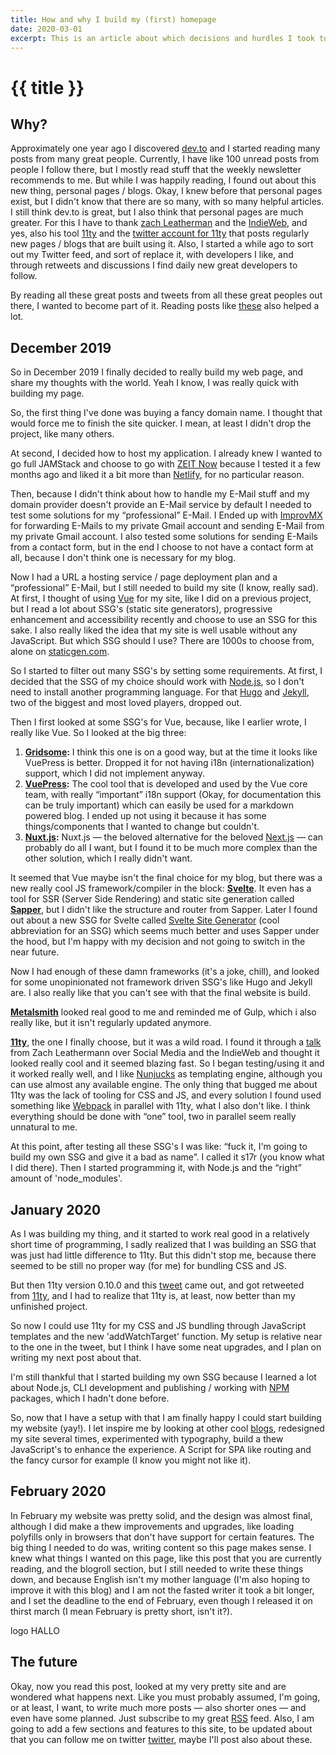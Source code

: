 ```yaml
---
title: How and why I build my (first) homepage
date: 2020-03-01
excerpt: This is an article about which decisions and hurdles I took to build my first personal website and blog.
---
```


# {{ title }}

## Why?

Approximately one year ago I discovered [dev.to](https://dev.to/) and I started reading many posts from many great people. Currently, I have like 100 unread posts from people I follow there, but I mostly read stuff that the weekly newsletter recommends to me. But while I was happily reading, I found out about this new thing, personal pages / blogs. Okay, I knew before that personal pages exist, but I didn't know that there are so many, with so many helpful articles. I still think dev.to is great, but I also think that personal pages are much greater. For this I have to thank [zach Leatherman](https://www.zachleat.com/) and the [IndieWeb](https://indieweb.org/), and yes, also his tool [11ty](https://11ty.dev/) and the [twitter account for 11ty](https://twitter.com/eleven_ty) that posts regularly new pages / blogs that are built using it. Also, I started a while ago to sort out my Twitter feed, and sort of replace it, with developers I like, and through retweets and discussions I find daily new great developers to follow.

By reading all these great posts and tweets from all these great peoples out there, I wanted to become part of it. Reading posts like [these](https://www.sarasoueidan.com/desk/just-write/) also helped a lot.

## December 2019

So in December 2019 I finally decided to really build my web page, and share my thoughts with the world. Yeah I know, I was really quick with building my page.

So, the first thing I've done was buying a fancy domain name. I thought that would force me to finish the site quicker. I mean, at least I didn't drop the project, like many others.

At second, I decided how to host my application. I already knew I wanted to go full JAMStack and choose to go with [ZEIT Now](https://zeit.co/) because I tested it a few months ago and liked it a bit more than [Netlify](https://www.netlify.com/), for no particular reason.

Then, because I didn't think about how to handle my E-Mail stuff and my domain provider doesn't provide an E-Mail service by default I needed to test some solutions for my “professional” E-Mail. I Ended up with [ImprovMX](https://improvmx.com/) for forwarding E-Mails to my private Gmail account and sending E-Mail from my private Gmail account. I also tested some solutions for sending E-Mails from a contact form, but in the end I choose to not have a contact form at all, because I don't think one is necessary for my blog.

Now I had a URL a hosting service / page deployment plan and a “professional” E-Mail, but I still needed to build my site (I know, really sad). At first, I thought of using [Vue](https://vuejs.org/) for my site, like I did on a previous project, but I read a lot about SSG's (static site generators), progressive enhancement and accessibility recently and choose to use an SSG for this sake. I also really liked the idea that my site is well usable without any JavaScript. But which SSG should I use? There are 1000s to choose from, alone on [staticgen.com](https://staticgen.com/).

So I started to filter out many SSG's by setting some requirements. At first, I decided that the SSG of my choice should work with [Node.js](https://nodejs.org/), so I don't need to install another programming language. For that [Hugo](https://gohugo.io/) and [Jekyll](https://jekyllrb.com/), two of the biggest and most loved players, dropped out.

Then I first looked at some SSG's for Vue, because, like I earlier wrote, I really like Vue. So I looked at the big three:

1. **[Gridsome](https://gridsome.org/):**
   I think this one is on a good way, but at the time it looks like VuePress is better. Dropped it for not having i18n (internationalization) support, which I did not implement anyway.
2. **[VuePress](https://vuepress.vuejs.org/):**
   The cool tool that is developed and used by the Vue core team, with really “important” i18n support (Okay, for documentation this can be truly important) which can easily be used for a markdown powered blog. I ended up not using it because it has some things/components that I wanted to change but couldn't.
3. **[Nuxt.js](https://nuxtjs.org/):**
   Nuxt.js — the beloved alternative for the beloved [Next.js](https://nextjs.org/) — can probably do all I want, but I found it to be much more complex than the other solution, which I really didn't want.

It seemed that Vue maybe isn't the final choice for my blog, but there was a new really cool JS framework/compiler in the block: **[Svelte](https://svelte.dev/)**. It even has a tool for SSR (Server Side Rendering) and static site generation called **[Sapper](https://sapper.svelte.dev/)**, but I didn't like the structure and router from Sapper. Later I found out about a new SSG for Svelte called [Svelte Site Generator](https://github.com/sw-yx/ssg) (cool abbreviation for an SSG) which seems much better and uses Sapper under the hood, but I'm happy with my decision and not going to switch in the near future.

Now I had enough of these damn frameworks (it's a joke, chill), and looked for some unopinionated not framework driven SSG's like Hugo and Jekyll are. I also really like that you can't see with that the final website is build.

**[Metalsmith](https://metalsmith.io/)** looked real good to me and reminded me of Gulp, which i also really like, but it isn't regularly updated anymore.

**[11ty](https://11ty.dev/)**, the one I finally choose, but it was a wild road. I found it through a [talk](https://youtu.be/X3SrZuH00GQ) from Zach Leathermann over Social Media and the IndieWeb and thought it looked really cool and it seemed blazing fast. So I began testing/using it and it worked really well, and I like [Nunjucks](https://mozilla.github.io/nunjucks/) as templating engine, although you can use almost any available engine. The only thing that bugged me about 11ty was the lack of tooling for CSS and JS, and every solution I found used something like [Webpack](https://webpack.js.org/) in parallel with 11ty, what I also don't like. I think everything should be done with “one” tool, two in parallel seem really unnatural to me.

At this point, after testing all these SSG's I was like: “fuck it, I'm going to build my own SSG and give it a bad as name”. I called it s17r (you know what I did there). Then I started programming it, with Node.js and the “right” amount of 'node_modules'.

## January 2020

As I was building my thing, and it started to work real good in a relatively short time of programming, I sadly realized that I was building an SSG that was just had little difference to 11ty. But this didn't stop me, because there seemed to be still no proper way (for me) for bundling CSS and JS.

But then 11ty version 0.10.0 and this [tweet](https://twitter.com/jgarber/status/1214733173797609472) came out, and got retweeted from [11ty](https://twitter.com/eleven_ty), and I had to realize that 11ty is, at least, now better than my unfinished project.

So now I could use 11ty for my CSS and JS bundling through JavaScript templates and the new 'addWatchTarget' function. My setup is relative near to the one in the tweet, but I think I have some neat upgrades, and I plan on writing my next post about that.

I'm still thankful that I started building my own SSG because I learned a lot about Node.js, CLI development and publishing / working with [NPM](http://npmjs.org/) packages, which I hadn't done before.

So, now that I have a setup with that I am finally happy I could start building my website (yay!). I let inspire me by looking at other cool [blogs](/blogroll), redesigned my site several times, experimented with typography, build a thew JavaScript's to enhance the experience. A Script for SPA like routing and the fancy cursor for example (I know you might not like it).

## February 2020

In February my website was pretty solid, and the design was almost final, although I did make a thew improvements and upgrades, like loading polyfills only in browsers that don't have support for certain features. The big thing I needed to do was, writing content so this page makes sense. I knew what things I wanted on this page, like this post that you are currently reading, and the blogroll section, but I still needed to write these things down, and because English isn't my mother language (I'm also hoping to improve it with this blog) and I am not the fasted writer it took a bit longer, and I set the deadline to the end of February, even though I released it on thirst march (I mean February is pretty short, isn't it?).

logo HALLO

## The future

Okay, now you read this post, looked at my very pretty site and are wondered what happens next. Like you must probably assumed, I'm going, or at least, I want, to write much more posts — also shorter ones — and even have some planned. Just subscribe to my great [RSS](/feed.xml) feed. Also, I am going to add a few sections and features to this site, to be updated about that you can follow me on twitter [twitter](https://twitter.com/5onderling), maybe I'll post also about these.
